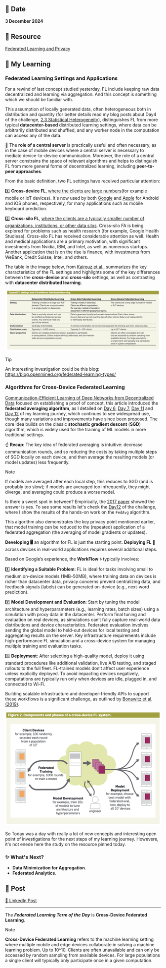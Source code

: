 ## 📅 Date
**3 December 2024**

## 📰 Resource
[Federated Learning and Privacy](https://dl.acm.org/doi/pdf/10.1145/3500240)

## 🔖 My Learning

### Federated Learning Settings and Applications
For a rewind of last concept studied yesterday, FL include keeping raw data decentralized and learning via aggregation. And this concept is something which we should be familiar with.

This assumption of locally generated data, often heterogeneous both in distribution and quantity (for better details read my blog posts about Day4 of the challenge, [2.3 Statistical Heterogeneity](day4/day4.md)), distinguishes FL from more typical **datacenter-based** distributed learning settings, where data can be arbitrarily distributed and shuffled, and any worker node in the computation can access any of the data. 

👮 The **role of a central server** is practically useful and often necessary, as in the case of mobile devices where a central server is necessary to mediate device-to-device communication. 
Moreover, the role of a central server constrains the space of relevant algorithms and helps to distinguish FL from more general forms of decentralized learning, including **peer-to-peer approaches**. 

From the basic definition, two FL settings have received particular attention: 

1️⃣ **Cross-device FL**, <ins>where the clients are large numbers</ins>(for example mobile or IoT devices). It's now used by both [Google](https://arxiv.org/pdf/1902.01046.pdf) and [Apple](https://arxiv.org/abs/2102.08503) for Android and iOS phones, respectively, for many applications such as mobile keyboard prediction. 

2️⃣ **Cross-silo FL**, <ins>where the clients are a typically smaller number of organizations, institutions, or other data silos</ins>. 
Cross-silo FA is being explored for problems such as health research (for example, Google Health Studiesa). 
Cross-silo FL has received considerable attention as well. Health and medical applications are a primary motivation, with significant investments from Nvidia, IBM, and Intel, as well as numerous startups. 
Another application that is on the rise is finance, with investments from WeBank, Credit Suisse, Intel, and others. 

The table in the image below, from [Kairouz et al.](https://arxiv.org/abs/1912.04977), summarizes the key characteristics of the FL settings and highlights some of the key differences between the **cross-device** and **cross-silo** settings, as well as contrasting with **datacenter distributed learning**. 
  
![Comparison between cross-device and cross-silo FL](../images/CrossDevice_CrossSilo.png)

> [!TIP] 
> An interesting investigation could be this blog: https://blog.openmined.org/federated-learning-types/

### Algorithms for Cross-Device Federated Learning

[Communication-Efficient Learning of Deep Networks from Decentralized Data](https://arxiv.org/pdf/1602.05629) focused on establishing a proof of concept, this article introduced the **federated averaging algorithm**, as I detailed on [Day 6](../day6/day6.md), [Day 7](../day7/day7.md), [Day 11](../day11/day11.md) and [Day 12](../day12/day12.md) of my learning journey,
which continues to see widespread use, though many variations and improvements have since been proposed. The core idea builds on the classic **stochastic gradient descent** (**SGD**) algorithm, which is widely used for the training of ML models in more traditional settings.

☝️ **Recap**: The key idea of federated averaging is intuitive: decrease communication rounds, and so reducing the costs by taking multiple steps of SGD locally on each device, and then average the resulting models (or model updates) less frequently. 
> [!NOTE]
> If models are averaged after each local step, this reduces to SGD (and is probably too slow); if models are averaged too infrequently, they might diverge, and averaging could produce a worse model. 

Is there a sweet spot in between? Empirically, the [2017 paper](https://arxiv.org/pdf/1602.05629) showed the answer is yes. 
To see some results let's check the [Day12](../day12/day12.md) of the challenge, where I show the results of the hands-on work on the `FedAvg` algorithm.

This algorithm also demonstrates the key privacy point mentioned earlier, that model training can be reduced to the (repeated) application of a federated aggregation (the averaging of model gradients or updates).

**Developing 🖥️** an algorithm for FL is just the starting point. **Deploying FL 🚀** across devices in real-world applications requires several additional steps. 

Based on Google’s experience, the **WorkFlow** 🌀 typically involves:

1️⃣ **Identifying a Suitable Problem**: FL is ideal for tasks involving small to medium on-device models (1MB–50MB), where training data on devices is richer than datacenter data, privacy concerns prevent centralizing data, and feedback signals (labels) can be generated on-device (e.g., next-word prediction).  

2️⃣ **Model Development and Evaluation**:
Start by tuning the model architecture and hyperparameters (e.g., learning rates, batch sizes) using a simulation with proxy data in the datacenter.
Perform final tuning and evaluation on real devices, as simulations can’t fully capture real-world data distributions and device characteristics.
Federated evaluation involves sending the global model to held-out devices for local testing and aggregating results on the server.
Key infrastructure requirements include high-performance FL simulation and a cross-device system for managing multiple training and evaluation tasks.  

3️⃣ **Deployment**: After selecting a high-quality model, deploy it using standard procedures like additional validation, live A/B testing, and staged rollouts to the full fleet.
FL-trained models don’t affect user experience unless explicitly deployed. To avoid impacting devices negatively, computations are typically run only when devices are idle, plugged in, and connected to Wi-Fi.

Building scalable infrastructure and developer-friendly APIs to support these workflows is a significant challenge, as outlined by [Bonawitz et al. (2019)](https://arxiv.org/pdf/1902.01046).

![Components and phases of a cross-device FL system.](../images/Components%20and%20phases%20of%20a%20cross-device%20FL%20system.png)

So Today was a day with really a lot of new concepts and interesting open point of investigations for the next steps of my learning journey. Howevere, it's not enede here the study on the resource pinned today.

### ✨ What's Next?
- **Data Minimization for Aggregation**.
- **Federated Analytics**.

## 📮 Post 

[📘 LinkedIn Post](https://www.linkedin.com/posts/giuliagualtieri_30daysofflcode-activity-7269633809661243392-VxwH?utm_source=share&utm_medium=member_desktop)

------
The _**Federated Learning Term of the Day**_ is **Cross-Device Federated Learning**.
> [!NOTE]
> **Cross-Device Federated Learning** refers to the machine learning setting where multiple mobile and edge devices collaborate in solving a machine learning problem. Up to 10^10. Clients are often unavailable and can only be accessed by random sampling from available devices. For large populations a single client will typically only participate once in a given computation.
